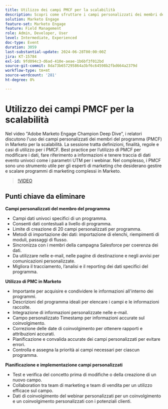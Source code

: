 ```yaml
---
title: Utilizzo dei campi PMCF per la scalabilità
description: Scopri come sfruttare i campi personalizzati dei membri del programma (PMCF) in Marketo per la scalabilità, incluse le best practice per la gestione dei dati, la comunicazione personalizzata e la generazione di rapporti accurati, come descritto nel video di approfondimento sui campioni di Adobe Marketo Engage.
solution: Marketo Engage
feature-set: Marketo Engage
feature: Field Management
role: Admin, Developer, User
level: Intermediate, Experienced
doc-type: Event
duration: 3059
last-substantial-update: 2024-06-28T00:00:00Z
jira: KT-15784
exl-id: 9fd094c3-d6ad-410e-aeae-1b6bf3f012bd
source-git-commit: 8da73b657295864a3bf6c64598b2fbd664a2379d
workflow-type: tm+mt
source-wordcount: '281'
ht-degree: 0%

---
```


# Utilizzo dei campi PMCF per la scalabilità

Nel video &quot;Adobe Marketo Engage Champion Deep Dive&quot;, i relatori discutono l&#39;uso dei campi personalizzati dei membri del programma (PMCF) in Marketo per la scalabilità. La sessione tratta definizioni, finalità, regole e casi di utilizzo per i PMCF. Best practice per l’utilizzo di PMCF per modificare i dati, fare riferimento a informazioni e tenere traccia di dati evento univoci come i parametri UTM per i webinar. Nel complesso, i PMCF sono uno strumento utile per gli esperti di marketing che desiderano gestire e scalare programmi di marketing complessi in Marketo.

>[!VIDEO](https://video.tv.adobe.com/v/3430531/?learn=on)

## Punti chiave da eliminare

**Campi personalizzati del membro del programma**

* Campi dati univoci specifici di un programma.
* Consenti dati contestuali a livello di programma.
* Limite di creazione di 20 campi personalizzati per programma.
* Metodi di importazione dei dati: importazione di elenchi, riempimenti di moduli, passaggi di flusso.
* Sincronizza con i membri della campagna Salesforce per coerenza dei dati.
* Da utilizzare nelle e-mail, nelle pagine di destinazione e negli avvisi per comunicazioni personalizzate.
* Migliora il tracciamento, l’analisi e il reporting dei dati specifici del programma.

**Utilizzo di PMC in Marketo**

* Importante per acquisire e condividere le informazioni all&#39;interno dei programmi.
* Descrizioni del programma ideali per elencare i campi e le informazioni raccolte.
* Integrazione di informazioni personalizzate nelle e-mail.
* Campo personalizzato Timestamp per informazioni accurate sul coinvolgimento.
* Correzione delle date di coinvolgimento per ottenere rapporti e attribuzioni accurati.
* Pianificazione e convalida accurate dei campi personalizzati per evitare errori.
* Controlla e assegna la priorità ai campi necessari per ciascun programma.

**Pianificazione e implementazione campi personalizzati**

* Test e verifica del concetto prima di modifiche o della creazione di un nuovo campo.
* Collaboration tra team di marketing e team di vendita per un utilizzo efficace sul campo.
* Dati di coinvolgimento del webinar personalizzati per un coinvolgimento e un coinvolgimento personalizzati con i potenziali clienti.
